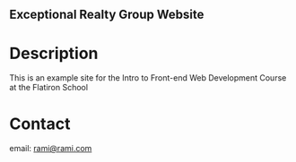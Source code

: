 Exceptional Realty Group Website
---

# Description

This is an example site for the Intro to Front-end Web Development Course at the Flatiron School

# Contact

email: rami@rami.com